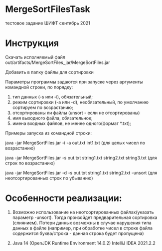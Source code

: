 # MergeSortFilesTask
тестовое задание ШИФТ сентябрь 2021


# Инструкция
Скачать исполняемый файл
out/artifacts/MergeSortFiles_jar/MergeSortFiles.jar

Добавить в папку файлы для сортировки

Параметры программы задаются при запуске через аргументы командной строки, по порядку:
1. тип данных (-s или -i), обязательный;
2. режим сортировки (-a или -d), необязательный, по умолчанию сортируем по возрастанию;
3. отсортированы ли файлы (unsort - если не отсортированы)
3. имя выходного файла, обязательное;
4. имена входных файлов, не менее одного(формат *.txt);

Примеры запуска из командной строки:

java -jar MergeSortFiles.jar -i -a out.txt int1.txt (для целых чисел по возрастанию)

java -jar MergeSortFiles.jar -s out.txt string1.txt string2.txt string3.txt (для строк по возрастанию)

java -jar MergeSortFiles.jar -d -s out.txt string1.txt string2.txt -unsort (для неотсортированных строк по убыванию)


# Особенности реализации:
1. Возможно использование на неотсортированных файлах(указать параметр -unsort). Тогда произойдет предварительная сортировка (слиянием).
   Потери данных возможны в случае нарушения типа данных в файле (например, при обработке чисел в строке файла
   содержится буква/строка - данная строка будет пропущена)

2. Java 14 (OpenJDK Runtime Environment 14.0.2) IntelliJ IDEA 2021.2.2
